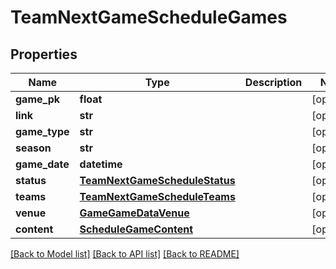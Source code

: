 # TeamNextGameScheduleGames

## Properties
Name | Type | Description | Notes
------------ | ------------- | ------------- | -------------
**game_pk** | **float** |  | [optional] 
**link** | **str** |  | [optional] 
**game_type** | **str** |  | [optional] 
**season** | **str** |  | [optional] 
**game_date** | **datetime** |  | [optional] 
**status** | [**TeamNextGameScheduleStatus**](TeamNextGameScheduleStatus.md) |  | [optional] 
**teams** | [**TeamNextGameScheduleTeams**](TeamNextGameScheduleTeams.md) |  | [optional] 
**venue** | [**GameGameDataVenue**](GameGameDataVenue.md) |  | [optional] 
**content** | [**ScheduleGameContent**](ScheduleGameContent.md) |  | [optional] 

[[Back to Model list]](../README.md#documentation-for-models) [[Back to API list]](../README.md#documentation-for-api-endpoints) [[Back to README]](../README.md)


